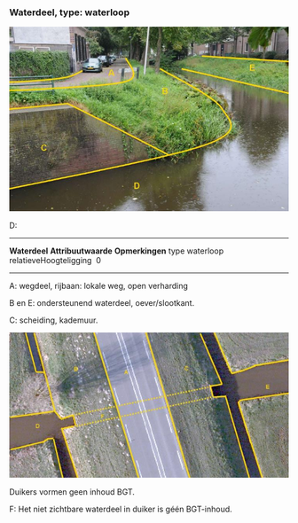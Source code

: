 <div>

### Waterdeel, type: waterloop

![](media/image57.jpg)

D:

  ------------------------ --------------------- -----------------
  **Waterdeel**            **Attribuutwaarde**   **Opmerkingen**
  type                     waterloop              
  relatieveHoogteligging    0                     
  ------------------------ --------------------- -----------------

A: wegdeel, rijbaan: lokale weg, open verharding

B en E: ondersteunend waterdeel, oever/slootkant.

C: scheiding, kademuur.

![Wegdeel met berm en ondergronds waterdeel](media/image58.jpg)

Duikers vormen geen inhoud BGT.

F: Het niet zichtbare waterdeel in duiker is géén BGT-inhoud.

</div>
